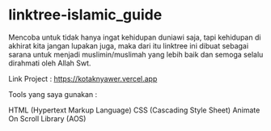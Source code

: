 # linktree-islamic_guide
Mencoba untuk tidak hanya ingat kehidupan duniawi saja, tapi kehidupan di akhirat kita jangan lupakan juga, maka dari itu linktree ini dibuat sebagai sarana untuk menjadi muslimin/muslimah yang lebih baik dan semoga selalu dirahmati oleh Allah Swt.

Link Project : https://kotaknyawer.vercel.app

Tools yang saya gunakan :

HTML (Hypertext Markup Language)
CSS (Cascading Style Sheet)
Animate On Scroll Library (AOS)
